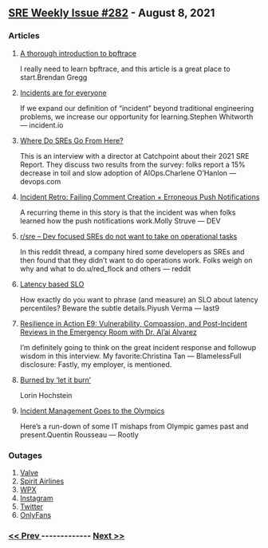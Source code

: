 ## [SRE Weekly Issue #282](https://sreweekly.com/sre-weekly-issue-282/) - August 8, 2021
### Articles

1. [A thorough introduction to bpftrace](http://www.brendangregg.com/blog/2019-08-19/bpftrace.html)

    I really need to learn bpftrace, and this article is a great place to start.Brendan Gregg
1. [Incidents are for everyone](https://incident.io/blog/incidents-are-for-everyone)

    If we expand our definition of “incident” beyond traditional engineering problems, we increase our opportunity for learning.Stephen Whitworth — incident.io
1. [Where Do SREs Go From Here?](https://devops.com/where-do-sres-go-from-here/)

    This is an interview with a director at Catchpoint about their 2021 SRE Report. They discuss two results from the survey: folks report a 15% decrease in toil and slow adoption of AIOps.Charlene O’Hanlon — devops.com
1. [Incident Retro: Failing Comment Creation + Erroneous Push Notifications ](https://dev.to/devteam/incident-retro-failing-comment-creation-erroneous-push-notifications-55dj)

    A recurring theme in this story is that the incident was when folks learned how the push notifications work.Molly Struve — DEV
1. [r/sre – Dev focused SREs do not want to take on operational tasks](https://www.reddit.com/r/sre/comments/oy76w1/dev_focused_sres_do_not_want_to_take_on/)

    In this reddit thread, a company hired some developers as SREs and then found that they didn’t want to do operations work. Folks weigh on why and what to do.u/red_flock and others — reddit
1. [Latency based SLO](https://blog.last9.io/latency-slo/)

    How exactly do you want to phrase (and measure) an SLO about latency percentiles? Beware the subtle details.Piyush Verma — last9
1. [Resilience in Action E9: Vulnerability, Compassion, and Post-Incident Reviews in the Emergency Room with Dr. Al’ai Alvarez](https://www.blameless.com/blog/resilience-in-action-e9-vulnerability-compassion-and-post-incident-review)

    I’m definitely going to think on the great incident response and followup wisdom in this interview. My favorite:Christina Tan — BlamelessFull disclosure: Fastly, my employer, is mentioned.
1. [Burned by ‘let it burn’](https://surfingcomplexity.blog/2021/08/05/burned-by-let-it-burn/)

    Lorin Hochstein
1. [Incident Management Goes to the Olympics](https://rootly.io/blog/incident-management-goes-to-the-olympics)

    Here’s a run-down of some IT mishaps from Olympic games past and present.Quentin Rousseau — Rootly
### Outages

1. [Valve](https://twitter.com/ZPostFacto/status/1423113896076840960)
1. [Spirit Airlines](https://www.cbsnews.com/news/spirit-airlines-flights-cancellations-delays-latest-2021-08-03/)
1. [WPX](https://www.searchenginejournal.com/wpx-hosting-outage/415200/)
1. [Instagram](https://piunikaweb.com/2021/08/03/is-instagram-down-and-not-working-again/)
1. [Twitter](https://www.the-sun.com/tech/3404412/twitter-down-site-not-working/)
1. [OnlyFans](https://www.thesun.co.uk/tech/15784955/onlyfans-down-models-complain-of-outage/)

### [ << Prev ](sreweekly-281.md) ------------- [ Next >> ](sreweekly-283.md)